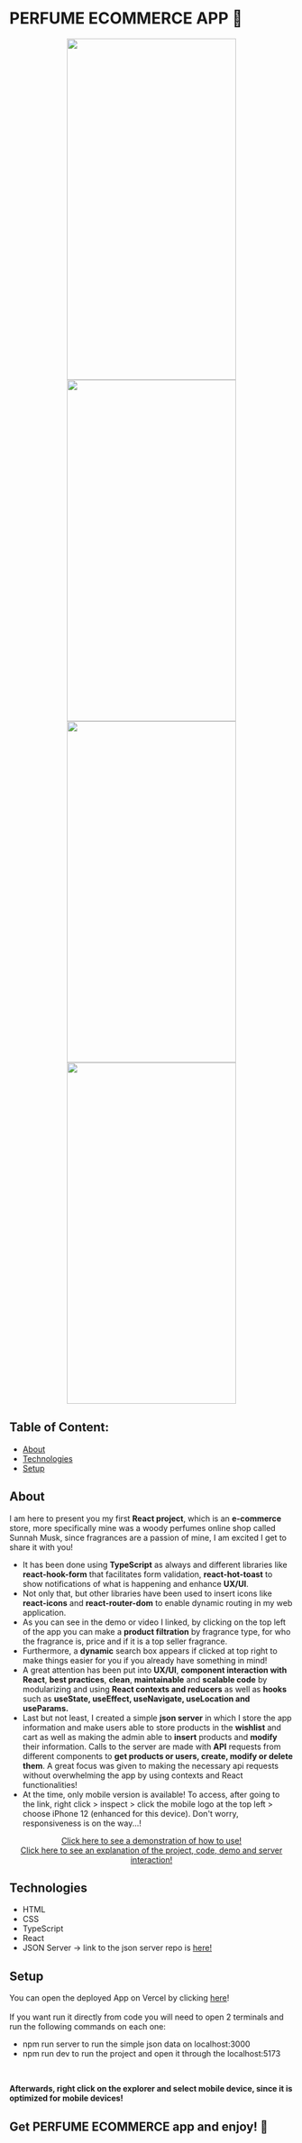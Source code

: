 # PERFUME ECOMMERCE APP 📱

<div align="center">
<img src="https://github.com/ali-hourag/perfume_ecommerce/assets/131694498/3882fede-6496-4767-ac78-299d08e81ac4" width="300" height="606"/>
<img src="https://github.com/ali-hourag/perfume_ecommerce/assets/131694498/2771e403-a2d0-4a5a-8fbb-8e40befa32a2" width="300" height="606"/>
  <br/>
<img src="https://github.com/ali-hourag/perfume_ecommerce/assets/131694498/eb2f089d-9e19-4fd9-b61b-bd1ab8ec31a2" width="300" height="606"/>
<img src="https://github.com/ali-hourag/perfume_ecommerce/assets/131694498/f297443d-928d-48bd-8ca0-13cb752c51bf" width="300" height="606"/>
</div>

## Table of Content:

- [About](#about)
- [Technologies](#technologies)
- [Setup](#setup)

## About

I am here to present you my first **React project**, which is an **e-commerce** store, more specifically mine was a woody perfumes online shop called Sunnah Musk, since fragrances are a passion of mine, I am excited I get to share it with you!
<br/>
<ul>
  <li>It has been done using <strong>TypeScript</strong> as always and different libraries like <strong>react-hook-form</strong> that facilitates form validation, <strong>react-hot-toast</strong> to show notifications of what is happening and enhance <strong>UX/UI</strong>.</li>
  <li>Not only that, but other libraries have been used to insert icons like <strong>react-icons</strong> and <strong>react-router-dom</strong> to enable dynamic routing in my web application.</li>
  <li>As you can see in the demo or video I linked, by clicking on the top left of the app you can make a <strong>product filtration</strong> by fragrance type, for who the fragrance is, price and if it is a top seller fragrance.</li>
  <li> Furthermore, a <strong>dynamic</strong> search box appears if clicked at top right to make things easier for you if you already have something in mind!</li>
  <li>A great attention has been put into <strong>UX/UI</strong>, <strong>component interaction with React</strong>, <strong>best practices</strong>, <strong>clean</strong>, <strong>maintainable</strong> and <strong>scalable code</strong> by modularizing and using <strong>React contexts and reducers</strong> as well as <strong>hooks</strong> such as <strong>useState, useEffect, useNavigate, useLocation and useParams.</strong></li>
  <li>Last but not least, I created a simple <strong>json server</strong> in which I store the app information and make users able to store products in the <strong>wishlist</strong> and cart as well as making the admin able to <strong>insert</strong> products and <strong>modify</strong> their information.
Calls to the server are made with <strong>API</strong> requests from different components to <strong>get products or users, create, modify or delete them</strong>. A great focus was given to making the necessary api requests without overwhelming the app by using contexts and React functionalities!</li>
  <li>At the time, only mobile version is available! To access, after going to the link, right click > inspect > click the mobile logo at the top left > choose iPhone 12 (enhanced for this device). Don't worry, responsiveness is on the way...!</li>
</ul>
<div align="center"> 
<a href="https://drive.google.com/file/d/1AnH9Yi05AtIMtzybyvUTp7SuZHiQ7BGL/view?usp=sharing">Click here to see a demonstration of how to use!</a><br />
<a href="https://drive.google.com/file/d/18yLFURkBJC05grv-hi_cv67PC1FBwtcO/view?usp=sharing">Click here to see an explanation of the project, code, demo and server interaction!</a>
</div>

## Technologies
- HTML
- CSS
- TypeScript
- React
- JSON Server -> link to the json server repo is <a href="https://github.com/ali-hourag/perfume_ecommerce_json">here!</a>
  


## Setup
You can open the deployed App on Vercel by clicking <a href="https://perfume-ecommerce.vercel.app/">here</a>!
<br />
<br/>
If you want run it directly from code you will need to open 2 terminals and run the following commands on each one:
- npm run server to run the simple json data on localhost:3000
- npm run dev to run the project and open it through the localhost:5173
<br/>

**Afterwards, right click on the explorer and select mobile device, since it is optimized for mobile devices!**

## Get PERFUME ECOMMERCE app and enjoy! 📱
